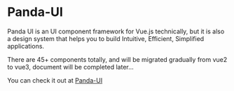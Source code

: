 # Panda-UI

Panda UI is an UI component framework for Vue.js technically, but it is also a design system that helps you to build Intuitive, Efficient, Simplified applications.

There are 45+ components totally, and will be migrated gradually from vue2 to vue3, document will be completed later...

You can check it out at [Panda-UI](panda-ui.hisheng.net/)
